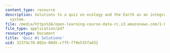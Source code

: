 ```yaml
---
content_type: resource
description: Solutions to a quiz on ecology and the Earth as an integrated dynamic
  system.
file: /media/https%3A/open-learning-course-data-rc.s3.amazonaws.com/1-018j-ecology-i-the-earth-system-fall-2009/32374c78802e00d5c7f5f79e535fad32_MIT1_018JF09_exam_1.pdf
file_type: application/pdf
resourcetype: Document
title: 'Quiz #1 Solutions'
uid: 32374c78-802e-00d5-c7f5-f79e535fad32
---
```

